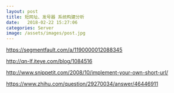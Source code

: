 ```yaml
---
layout: post
title: 短网址、发号器 系统构建分析
date:   2018-02-22 15:27:06
categories: Server
image: /assets/images/post.jpg
---
```


https://segmentfault.com/a/1190000012088345

http://qn-lf.iteye.com/blog/1084516

http://www.snippetit.com/2008/10/implement-your-own-short-url/

https://www.zhihu.com/question/29270034/answer/46446911

